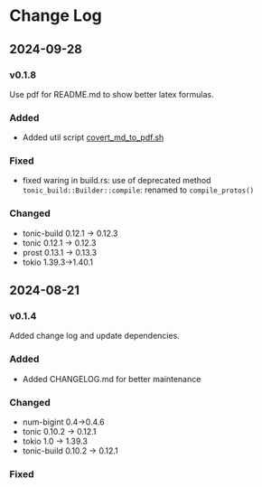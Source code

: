 # Change Log

## 2024-09-28

### v0.1.8

Use pdf for README.md to show better latex formulas.

### Added

- Added util script [covert_md_to_pdf.sh](covert_md_to_pdf.sh)

### Fixed

- fixed waring in build.rs:  use of deprecated method `tonic_build::Builder::compile`: renamed to `compile_protos()`

### Changed

- tonic-build 0.12.1 -> 0.12.3
- tonic 0.12.1 -> 0.12.3
- prost 0.13.1 -> 0.13.3
- tokio 1.39.3->1.40.1

## 2024-08-21

### v0.1.4

Added change log and update dependencies.

### Added

- Added CHANGELOG.md for better maintenance

### Changed

- num-bigint 0.4->0.4.6
- tonic 0.10.2 -> 0.12.1
- tokio 1.0 -> 1.39.3
- tonic-build 0.10.2 -> 0.12.1

### Fixed

